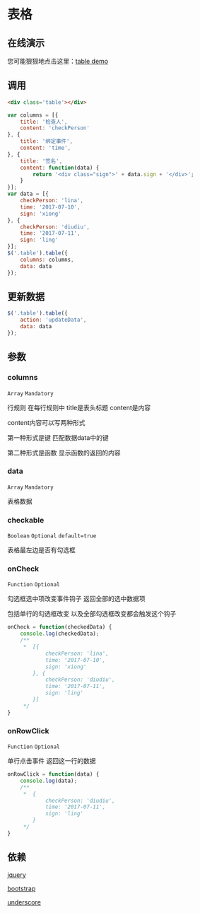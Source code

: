 # 表格

## 在线演示

您可能狠狠地点击这里：[table demo](https://lianpen.github.io/demo/qy-bureau/html/component/table.html)

## 调用

```html
<div class='table'></div>
```
```js
var columns = [{
	title: '检查人',
	content: 'checkPerson'
}, {
	title: '绑定事件',
	content: 'time',
}, {
	title: '签名',
	content: function(data) {
		return '<div class="sign">' + data.sign + '</div>';
	}
}];
var data = [{
	checkPerson: 'lina',
	time: '2017-07-10',
	sign: 'xiong'
}, {
	checkPerson: 'diudiu',
	time: '2017-07-11',
	sign: 'ling'
}];
$('.table').table({
	columns: columns,
	data: data
});
```

## 更新数据

```js
$('.table').table({
	action: 'updateData',
	data: data
});
```

## 参数

### columns

```Array``` ```Mandatory```

行规则 在每行规则中 title是表头标题 content是内容

content内容可以写两种形式

第一种形式是键 匹配数据data中的键

第二种形式是函数 显示函数的返回的内容

### data

```Array``` ```Mandatory```

表格数据

### checkable

```Boolean``` ```Optional``` ```default=true```

表格最左边是否有勾选框

### onCheck

```Function``` ```Optional``` 

勾选框选中项改变事件钩子 返回全部的选中数据项

包括单行的勾选框改变 以及全部勾选框改变都会触发这个钩子

```js
onCheck = function(checkedData) {
	console.log(checkedData); 
	/**
	 *  [{
			checkPerson: 'lina',
			time: '2017-07-10',
			sign: 'xiong'
		}, {
			checkPerson: 'diudiu',
			time: '2017-07-11',
			sign: 'ling'
		}]
	 */
}
```

### onRowClick

```Function``` ```Optional```

单行点击事件 返回这一行的数据

```js
onRowClick = function(data) {
	console.log(data); 
	/**
	 *  {
			checkPerson: 'diudiu',
			time: '2017-07-11',
			sign: 'ling'
		}
	 */
}
```

## 依赖

[jquery](https://github.com/jquery/jquery)

[bootstrap](https://github.com/twbs/bootstrap)

[underscore](https://github.com/jashkenas/underscore)
















